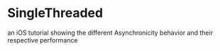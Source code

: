 # SingleThreaded
an iOS tutorial showing the different Asynchronicity behavior and their respective performance
